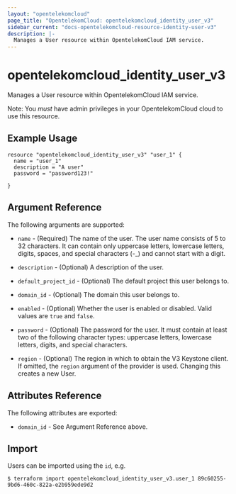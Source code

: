 ```yaml
---
layout: "opentelekomcloud"
page_title: "OpentelekomCloud: opentelekomcloud_identity_user_v3"
sidebar_current: "docs-opentelekomcloud-resource-identity-user-v3"
description: |-
  Manages a User resource within OpentelekomCloud IAM service.
---
```


# opentelekomcloud\_identity\_user_v3

Manages a User resource within OpentelekomCloud IAM service.

Note: You _must_ have admin privileges in your OpentelekomCloud cloud to use
this resource.

## Example Usage

```hcl
resource "opentelekomcloud_identity_user_v3" "user_1" {
  name = "user_1"
  description = "A user"
  password = "password123!"

}
```

## Argument Reference

The following arguments are supported:

* `name` - (Required) The name of the user. The user name consists of 5 to 32
     characters. It can contain only uppercase letters, lowercase letters, 
     digits, spaces, and special characters (-_) and cannot start with a digit.

* `description` - (Optional) A description of the user.

* `default_project_id` - (Optional) The default project this user belongs to.

* `domain_id` - (Optional) The domain this user belongs to.

* `enabled` - (Optional) Whether the user is enabled or disabled. Valid
    values are `true` and `false`.

* `password` - (Optional) The password for the user. It must contain at least 
     two of the following character types: uppercase letters, lowercase letters, 
     digits, and special characters.

* `region` - (Optional) The region in which to obtain the V3 Keystone client.
    If omitted, the `region` argument of the provider is used. Changing this
    creates a new User.

## Attributes Reference

The following attributes are exported:

* `domain_id` - See Argument Reference above.

## Import

Users can be imported using the `id`, e.g.

```
$ terraform import opentelekomcloud_identity_user_v3.user_1 89c60255-9bd6-460c-822a-e2b959ede9d2
```
